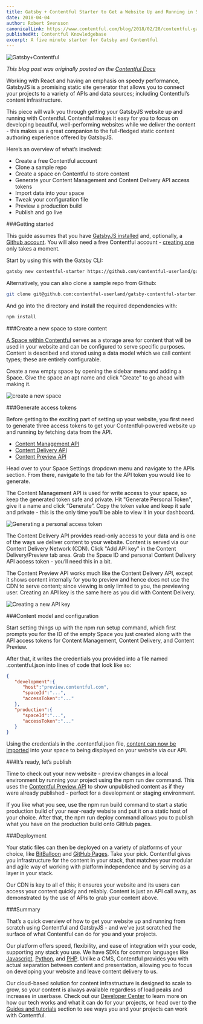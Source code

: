```yaml
---
title: Gatsby + Contentful Starter to Get a Website Up and Running in 5 Minutes
date: 2018-04-04
author: Robert Svensson
canonicalLink: https://www.contentful.com/blog/2018/02/28/contentful-gatsby-video-tutorials/
publishedAt: Contentful Knowledgebase
excerpt: A five minute starter for Gatsby and Contentful
---
```


![Gatsby+Contentful](gatsby_contentful.png)

_This blog post was originally posted on the [Contentful Docs](https://www.contentful.com/r/knowledgebase/gatsbyjs-and-contentful-in-five-minutes/)_

Working with React and having an emphasis on speedy performance, GatsbyJS is a promising static site generator that allows you to connect your projects to a variety of APIs and data sources; including Contentful’s content infrastructure.

This piece will walk you through getting your GatsbyJS website up and running with Contentful. Contentful makes it easy for you to focus on developing beautiful, well-performing websites while we deliver the content - this makes us a great companion to the full-fledged static content authoring experience offered by GatsbyJS.

Here’s an overview of what’s involved:

- Create a free Contentful account
- Clone a sample repo
- Create a space on Contentful to store content
- Generate your Content Management and Content Delivery API access tokens
- Import data into your space
- Tweak your configuration file
- Preview a production build
- Publish and go live

###Getting started

This guide assumes that you have [GatsbyJS installed](/docs/) and, optionally, a [Github account](https://github.com/join). You will also need a free Contentful account - [creating one](https://www.contentful.com/sign-up/) only takes a moment.

Start by using this with the Gatsby CLI:

~~~bash
gatsby new contentful-starter https://github.com/contentful-userland/gatsby-contentful-starter
~~~

Alternatively, you can also clone a sample repo from Github:

~~~bash
git clone git@github.com:contentful-userland/gatsby-contentful-starter.git
~~~

And go into the directory and install the required dependencies with:

~~~bash
npm install
~~~

###Create a new space to store content

[A Space within Contentful](https://www.contentful.com/r/knowledgebase/spaces-and-organizations/) serves as a storage area for content that will be used in your website and can be configured to serve specific purposes. Content is described and stored using a data model which we call content types; these are entirely configurable.

Create a new empty space by opening the sidebar menu and adding a Space. Give the space an apt name and click "Create" to go ahead with making it.

![create a new space](new_space.png)



###Generate access tokens

Before getting to the exciting part of setting up your website, you first need to generate three access tokens to get your Contentful-powered website up and running by fetching data from the API.

- [Content Management API](https://www.contentful.com/developers/docs/references/content-management-api/)
- [Content Delivery API](https://www.contentful.com/developers/docs/references/content-delivery-api/)
- [Content Preview API](https://www.contentful.com/developers/docs/references/content-preview-api/)

Head over to your Space Settings dropdown menu and navigate to the APIs section. From there, navigate to the tab for the API token you would like to generate.

The Content Management API is used for write access to your space, so keep the generated token safe and private. Hit "Generate Personal Token", give it a name and click “Generate”. Copy the token value and keep it safe and private - this is the only time you’ll be able to view it in your dashboard.

![Generating a personal access token](access_token.png)

The Content Delivery API provides read-only access to your data and is one of the ways we deliver content to your website. Content is served via our Content Delivery Network (CDN). Click "Add API key" in the Content Delivery/Preview tab area. Grab the Space ID and personal Content Delivery API access token - you’ll need this in a bit.

The Content Preview API works much like the Content Delivery API, except it shows content internally for you to preview and hence does not use the CDN to serve content; since viewing is only limited to you, the previewing user. Creating an API key is the same here as you did with Content Delivery.

![Creating a new API key](api_key.png)

###Content model and configuration

Start setting things up with the npm run setup command, which first prompts you for the ID of the empty Space you just created along with the API access tokens for Content Management, Content Delivery, and Content Preview.

After that, it writes the credentials you provided into a file named .contentful.json into lines of code that look like so:


~~~json
{  
   "development":{  
      "host":"preview.contentful.com",
      "spaceId":"...",
      "accessToken":"..."
   },
   "production":{  
      "spaceId":"...",
      "accessToken":"..."
   }
}
~~~

Using the credentials in the .contentful.json file, [content can now be imported](https://www.contentful.com/developers/docs/tutorials/general/import-and-export/) into your space to being displayed on your website via our API.

###It’s ready, let’s publish

Time to check out your new website - preview changes in a local environment by running your project using the npm run dev command. This uses the [Contentful Preview API](https://www.contentful.com/developers/docs/references/content-preview-api/) to show unpublished content as if they were already published - perfect for a development or staging environment.

If you like what you see, use the npm run build command to start a static production build of your near-ready website and put it on a static host of your choice. After that, the npm run deploy command allows you to publish what you have on the production build onto GitHub pages.

###Deployment

Your static files can then be deployed on a variety of platforms of your choice, like [BitBalloon](https://www.bitballoon.com/) and [GitHub Pages](https://pages.github.com/). Take your pick. Contentful gives you infrastructure for the content in your stack, that matches your modular and agile way of working with platform independence and by serving as a layer in your stack.

Our CDN is key to all of this; it ensures your website and its users can access your content quickly and reliably. Content is just an API call away, as demonstrated by the use of APIs to grab your content above.

###Summary

That’s a quick overview of how to get your website up and running from scratch using Contentful and GatsbyJS - and we've just scratched the surface of what Contentful can do for you and your projects.

Our platform offers speed, flexibility, and ease of integration with your code, supporting any stack you use. We have SDKs for common languages like [Javascript](https://www.contentful.com/developers/docs/javascript/sdks/), [Python](https://www.contentful.com/developers/docs/python/sdks/), and [PHP](https://www.contentful.com/developers/docs/php/sdks/). Unlike a CMS, Contentful provides you with actual separation between content and presentation, allowing you to focus on developing your website and leave content delivery to us.

Our cloud-based solution for content infrastructure is designed to scale to grow, so your content is always available regardless of load peaks and increases in userbase. Check out our [Developer Center](https://www.contentful.com/developers/docs/) to learn more on how our tech works and what it can do for your projects, or head over to the [Guides and tutorials](https://www.contentful.com/guides/) section to see ways you and your projects can work with Contentful.
